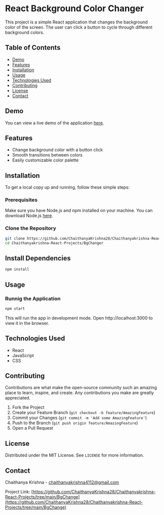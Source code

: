 # React Background Color Changer

This project is a simple React application that changes the background color of the screen. The user can click a button to cycle through different background colors.

## Table of Contents

- [Demo](#demo)
- [Features](#features)
- [Installation](#installation)
- [Usage](#usage)
- [Technologies Used](#technologies-used)
- [Contributing](#contributing)
- [License](#license)
- [Contact](#contact)

## Demo

You can view a live demo of the application [here](#).

## Features

- Change background color with a button click
- Smooth transitions between colors
- Easily customizable color palette

## Installation

To get a local copy up and running, follow these simple steps:

### Prerequisites

Make sure you have Node.js and npm installed on your machine. You can download Node.js [here](https://nodejs.org/).

### Clone the Repository

```bash
git clone https://github.com/ChaithanyaKrishna28/Chaithanyakrishna-React-Projects.git
cd Chaithanyakrishna-React-Projects/BgChanger
```

## Install Dependencies
```bash
npm install
```

## Usage
### Runnig the Application

```bash
npm start
```
This will run the app in development mode. Open http://localhost:3000 to view it in the browser.

## Technologies Used
- React
- JavaScript
- CSS

## Contributing
Contributions are what make the open-source community such an amazing place to learn, inspire, and create. Any contributions you make are greatly appreciated.

1. Fork the Project
2. Create your Feature Branch (`git checkout -b feature/AmazingFeature`)
3. Commit your Changes (`git commit -m 'Add some AmazingFeature'`)
4. Push to the Branch (`git push origin feature/AmazingFeature`)
5. Open a Pull Request

## License
Distributed under the MIT License. See `LICENSE` for more information.

## Contact
Chaithanya Krishna - [chaithanyakrishna4112@gmail.com](mailto:chaithanyakrishna4112@gmail.com)

Project Link: [https://github.com/ChaithanyaKrishna28/Chaithanyakrishna-React-Projects/tree/main/BgChange](https://github.com/ChaithanyaKrishna28/Chaithanyakrishna-React-Projects/tree/main/BgChange)




